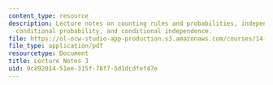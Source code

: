 ```yaml
---
content_type: resource
description: Lecture notes on counting rules and probabilities, independent events,
  conditional probability, and conditional independence.
file: https://ol-ocw-studio-app-production.s3.amazonaws.com/courses/14-30-introduction-to-statistical-methods-in-economics-spring-2009/9c89201451ee315f78f75d1dcdfef47e_MIT14_30s09_lec03.pdf
file_type: application/pdf
resourcetype: Document
title: Lecture Notes 3
uid: 9c892014-51ee-315f-78f7-5d1dcdfef47e
---
```

